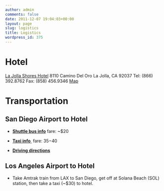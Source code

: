 ```yaml
---
author: admin
comments: false
date: 2011-12-07 19:04:03+00:00
layout: page
slug: logistics
title: Logistics
wordpress_id: 375
---
```


# Hotel


[La Jolla Shores Hotel](http://www.ljshoreshotel.com)
8110 Camino Del Oro
La Jolla, CA 92037
Tel: (866) 392.8762
Fax: (858) 456.9346
[Map](http://www.ljshoreshotel.com/Location?ssid=212183)


# Transportation




## San Diego Airport to Hotel





	
  * [**Shuttle bus info**](http://www.supershuttle.com/Locations/SANAirportShuttleSanDiego.aspx) fare: ~$20

	
  * [**Taxi info** ](http://www.san.org/sdia/transportation/cabs.aspx) fare: $35-$40

	
  * [**Driving directions**](http://www.ljshoreshotel.com/Location?ssid=212183)




## Los Angeles Airport to Hotel





	
  * Take Amtrak train from LAX to San Diego, get off at Solana Beach (SOL) station, then take a taxi (~$30) to hotel.


